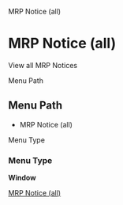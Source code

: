 
MRP Notice (all)
# MRP Notice (all)


View all MRP Notices

Menu Path
## Menu Path



- MRP Notice (all)

Menu Type
### Menu Type

**Window**


[MRP Notice (all)](../../functional-guide/window/window-mrp-notice-all.md)